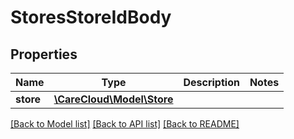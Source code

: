 # StoresStoreIdBody

## Properties
Name | Type | Description | Notes
------------ | ------------- | ------------- | -------------
**store** | [**\CareCloud\Model\Store**](Store.md) |  | 

[[Back to Model list]](../../README.md#documentation-for-models) [[Back to API list]](../../README.md#documentation-for-api-endpoints) [[Back to README]](../../README.md)

